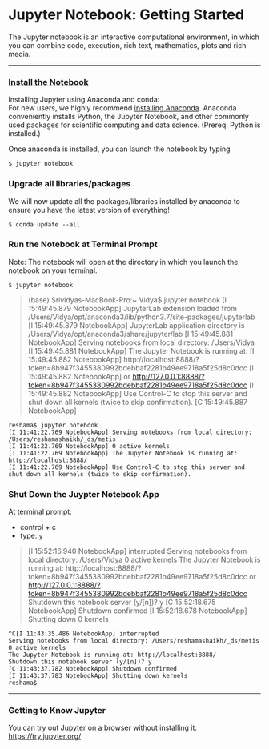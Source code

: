 # Jupyter Notebook:  Getting Started
The Jupyter notebook is an interactive computational environment, in which you can combine code, execution, rich text, mathematics, plots and rich media. 

---

### [Install the Notebook](http://jupyter.readthedocs.io/en/latest/install.html)
Installing Jupyter using Anaconda and conda:  
For new users, we highly recommend [installing Anaconda](https://www.continuum.io/downloads). Anaconda conveniently installs Python, the Jupyter Notebook, and other commonly used packages for scientific computing and data science.  (Prereq: Python is installed.)

Once anaconda is installed, you can launch the notebook by typing
```{bash}
$ jupyter notebook
```

### Upgrade all libraries/packages
We will now update all the packages/libraries installed by anaconda to ensure you have the latest version of everything!

```{bash}
$ conda update --all
```

### Run the Notebook at Terminal Prompt  
Note:  The notebook will open at the directory in which you launch the notebook on your terminal.  
```
$ jupyter notebook
```
>(base) Srividyas-MacBook-Pro:~ Vidya$ jupyter notebook
[I 15:49:45.879 NotebookApp] JupyterLab extension loaded from /Users/Vidya/opt/anaconda3/lib/python3.7/site-packages/jupyterlab
[I 15:49:45.879 NotebookApp] JupyterLab application directory is /Users/Vidya/opt/anaconda3/share/jupyter/lab
[I 15:49:45.881 NotebookApp] Serving notebooks from local directory: /Users/Vidya
[I 15:49:45.881 NotebookApp] The Jupyter Notebook is running at:
[I 15:49:45.882 NotebookApp] http://localhost:8888/?token=8b947f3455380992bdebbaf2281b49ee9718a5f25d8c0dcc
[I 15:49:45.882 NotebookApp]  or http://127.0.0.1:8888/?token=8b947f3455380992bdebbaf2281b49ee9718a5f25d8c0dcc
[I 15:49:45.882 NotebookApp] Use Control-C to stop this server and shut down all kernels (twice to skip confirmation).
[C 15:49:45.887 NotebookApp]

```console
reshama$ jupyter notebook
[I 11:41:22.769 NotebookApp] Serving notebooks from local directory: /Users/reshamashaikh/_ds/metis
[I 11:41:22.769 NotebookApp] 0 active kernels 
[I 11:41:22.769 NotebookApp] The Jupyter Notebook is running at: http://localhost:8888/
[I 11:41:22.769 NotebookApp] Use Control-C to stop this server and shut down all kernels (twice to skip confirmation).
```

### Shut Down the Juypter Notebook App
At terminal prompt:  
 * control + c
 * type:  `y`
 
>[I 15:52:16.940 NotebookApp] interrupted
Serving notebooks from local directory: /Users/Vidya
0 active kernels
The Jupyter Notebook is running at:
http://localhost:8888/?token=8b947f3455380992bdebbaf2281b49ee9718a5f25d8c0dcc
 or http://127.0.0.1:8888/?token=8b947f3455380992bdebbaf2281b49ee9718a5f25d8c0dcc
Shutdown this notebook server (y/[n])? y
[C 15:52:18.675 NotebookApp] Shutdown confirmed
[I 15:52:18.678 NotebookApp] Shutting down 0 kernels

```console
^C[I 11:43:35.486 NotebookApp] interrupted
Serving notebooks from local directory: /Users/reshamashaikh/_ds/metis
0 active kernels 
The Jupyter Notebook is running at: http://localhost:8888/
Shutdown this notebook server (y/[n])? y
[C 11:43:37.782 NotebookApp] Shutdown confirmed
[I 11:43:37.783 NotebookApp] Shutting down kernels
reshama$ 
```

---

### Getting to Know Jupyter

You can try out Jupyter on a browser without installing it.  
https://try.jupyter.org/

